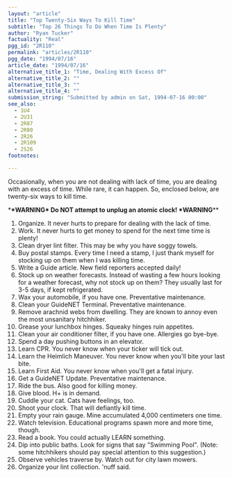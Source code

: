 ```yaml
---
layout: "article"
title: "Top Twenty-Six Ways To Kill Time"
subtitle: "Top 26 Things To Do When Time Is Plenty"
author: "Ryan Tucker"
factuality: "Real"
pgg_id: "2R110"
permalink: "articles/2R110"
pgg_date: "1994/07/16"
article_date: "1994/07/16"
alternative_title_1: "Time, Dealing With Excess Of"
alternative_title_2: ""
alternative_title_3: ""
alternative_title_4: ""
submission_string: "Submitted by admin on Sat, 1994-07-16 00:00"
see_also:
  - 1U4
  - 2U31
  - 2R87
  - 2R80
  - 2R26
  - 2R109
  - 2S26
footnotes: 

---
```

<div>
<p>Occasionally, when you are not dealing with lack of time, you are dealing with an excess of time. While rare, it can happen. So, enclosed below, are twenty-six ways to kill time.</p>
<p>*<strong>*WARNING</strong><strong>* Do NOT attempt to unplug an atomic clock! *</strong><strong>WARNING</strong>**</p>
<ol>
<li value="1">Organize. It never hurts to prepare for dealing with the lack of time.</li>
<li value="2">Work. It never hurts to get money to spend for the next time time is plenty!</li>
<li value="3">Clean dryer lint filter. This may be why you have soggy towels.</li>
<li value="4">Buy postal stamps. Every time I need a stamp, I just thank myself for stocking up on them when I was killing time.</li>
<li value="5">Write a Guide article. New field reporters accepted daily!</li>
<li value="6">Stock up on weather forecasts. Instead of wasting a few hours looking for a weather forecast, why not stock up on them? They usually last for 3-5 days, if kept refrigerated.</li>
<li value="7">Wax your automobile, if you have one. Preventative maintenance.</li>
<li value="8">Clean your GuideNET Terminal. Preventative maintenance.</li>
<li value="9">Remove arachnid webs from dwelling. They are known to annoy even the most unsanitary hitchhiker.</li>
<li value="10">Grease your lunchbox hinges. Squeaky hinges ruin appetites.</li>
<li value="11">Clean your air conditioner filter, if you have one. Allergies go bye-bye.</li>
<li value="12">Spend a day pushing buttons in an elevator.</li>
<li value="13">Learn CPR. You never know when your ticker will tick out.</li>
<li value="14">Learn the Heimlich Maneuver. You never know when you'll bite your last bite.</li>
<li value="15">Learn First Aid. You never know when you'll get a fatal injury.</li>
<li value="16">Get a GuideNET Update. Preventative maintenance.</li>
<li value="17">Ride the bus. Also good for killing money.</li>
<li value="18">Give blood. H+ is in demand.</li>
<li value="19">Cuddle your cat. Cats have feelings, too.</li>
<li value="20">Shoot your clock. That will defiantly kill time.</li>
<li value="21">Empty your rain gauge. Mine accumulated 4,000 centimeters one time.</li>
<li value="22">Watch television. Educational programs spawn more and more time, though.</li>
<li value="23">Read a book. You could actually LEARN something.</li>
<li value="24">Dip into public baths. Look for signs that say "Swimming Pool". (Note: some hitchhikers should pay special attention to this suggestion.)</li>
<li value="25">Observe vehicles traverse by. Watch out for city lawn mowers.</li>
<li value="26">Organize your lint collection. 'nuff said.</li>
</ol>
</div>
